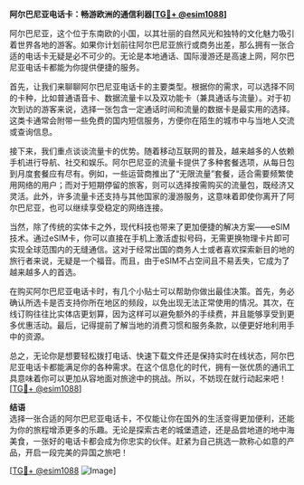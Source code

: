 **阿尔巴尼亚电话卡：畅游欧洲的通信利器[[TG💪+ @esim1088](https://t.me/s/esim1088)]**

阿尔巴尼亚，这个位于东南欧的小国，以其壮丽的自然风光和独特的文化魅力吸引着世界各地的游客。如果你计划前往阿尔巴尼亚旅行或商务出差，那么拥有一张合适的电话卡无疑是必不可少的。无论是本地通话、国际漫游还是高速上网，阿尔巴尼亚电话卡都能为你提供便捷的服务。

首先，让我们来聊聊阿尔巴尼亚电话卡的主要类型。根据你的需求，可以选择不同的卡种，比如普通语音卡、数据流量卡以及双功能卡（兼具通话与流量）。对于初次到访的游客来说，选择一张包含一定通话时间和流量的数据卡是最实用的选择。这类卡通常会附带一些免费的国内短信服务，方便你在陌生的城市中与当地人交流或查询信息。

接下来，我们重点谈谈流量卡的优势。随着移动互联网的普及，越来越多的人依赖手机进行导航、社交和娱乐。阿尔巴尼亚的流量卡提供了多种套餐选项，从每日包到月度套餐应有尽有。例如，一些运营商推出了“无限流量”套餐，适合需要频繁使用网络的用户；而对于短期停留的旅客，则可以选择按需购买的流量包，既经济又灵活。此外，许多流量卡还支持与其他国家的漫游服务，这意味着即使你离开了阿尔巴尼亚，也可以继续享受稳定的网络连接。

当然，除了传统的实体卡之外，现代科技也带来了更加便捷的解决方案——eSIM技术。通过eSIM卡，你可以直接在手机上激活虚拟号码，无需更换物理卡片即可实现全球范围内的无缝通信。这对于经常出国的商务人士或者喜欢探索新目的地的旅行者来说，无疑是一个福音。而且，由于eSIM不占空间且不易丢失，它成为了越来越多人的首选。

在购买阿尔巴尼亚电话卡时，有几个小贴士可以帮助你做出最佳决策。首先，务必确认所选卡是否支持你所在地区的频段，以免出现无法正常使用的情况。其次，在线订购往往比实体店更划算，因为这样可以避免额外的手续费，并且能够享受到更多优惠活动。最后，记得提前了解当地的消费习惯和服务条款，以便更好地利用手中的资源。

总之，无论你是想要轻松拨打电话、快速下载文件还是保持实时在线状态，阿尔巴尼亚电话卡都能满足你的各种需求。在这个信息化的时代，拥有一张优质的通讯工具意味着你可以更加从容地面对旅途中的挑战。所以，不妨现在就行动起来吧！[[TG💪+ @esim1088](https://t.me/s/esim1088)]

**结语**  
选择一张合适的阿尔巴尼亚电话卡，不仅能让你在国外的生活变得更加便利，还能为你的旅程增添更多的乐趣。无论是探索古老的城堡遗迹，还是品尝地道的地中海美食，一张好的电话卡都会成为你忠实的伙伴。赶紧为自己挑选一款称心如意的产品，开启一段完美的异国之旅吧！

[[TG💪+ @esim1088](https://t.me/s/esim1088) ![Image](https://i.postimg.cc/4NQfJmqS/Snipaste-2025-05-13-00-14-12.png)]